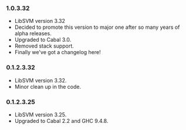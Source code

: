 ### 1.0.3.32
* LibSVM version 3.32
* Decided to promote this version to major one after so many years of alpha releases.
* Upgraded to Cabal 3.0.
* Removed stack support.
* Finally we've got a changelog here!

### 0.1.2.3.32
* LibSVM version 3.32.
* Minor clean up in the code.

### 0.1.2.3.25
* LibSVM version 3.25.
* Upgraded to Cabal 2.2 and GHC 9.4.8.